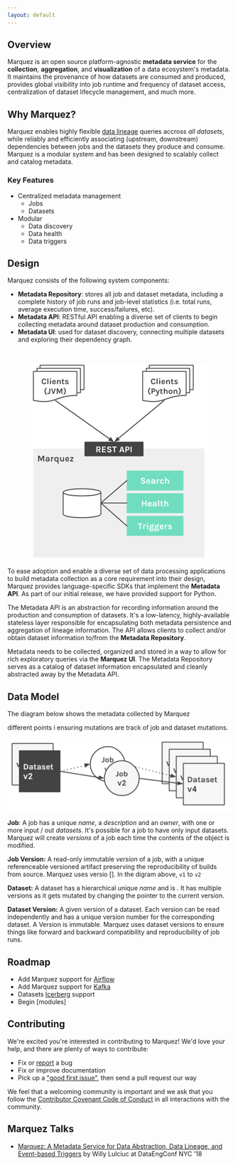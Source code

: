 ```yaml
---
layout: default
---
```


## Overview

Marquez is an open source platform-agnostic **metadata service** for the **collection**, **aggregation**, and **visualization** of a data ecosystem's metadata. It maintains the provenance of how datasets are consumed and produced, provides global visibility into job runtime and frequency of dataset access, centralization of dataset lifecycle management, and much more.

## Why Marquez?

Marquez enables highly flexible [data lineage](https://en.wikipedia.org/wiki/Data_lineage) queries accross _all datasets_, while reliably and efficiently associating (upstream, downstream) dependencies between jobs and the datasets they produce and consume. Marquez is a modular system and has been designed to scalably collect and catalog metadata.

### Key Features

* Centralized metadata management
  * Jobs
  * Datasets
* Modular
  * Data discovery
  * Data health
  * Data triggers

## Design

Marquez consists of the following system components:

* **Metadata Repository**: stores all job and dataset metadata, including a complete history of job runs and job-level statistics (i.e. total runs, average execution time, success/failures, etc).
* **Metadata API**: RESTful API enabling a diverse set of clients to begin collecting metadata around dataset production and consumption.
* **Metadata UI**: used for dataset discovery, connecting multiple datasets and exploring their dependency graph.

<br/>

<p align="center">
  <img src="./assets/images/design.png">
</p>

To ease adoption and enable a diverse set of data processing applications to build metadata collection as a core requirement into their design, Marquez provides language-specific SDKs that implement the **Metadata API**. As part of our initial release, we have provided support for Python.

The Metadata API is an abstraction for recording information around the production and consumption of datasets. It's a low-latency, highly-available stateless layer responsible for encapsulating both metadata persistence and aggregation of lineage information. The API allows clients to collect and/or obtain dataset information to/from the **Metadata Repository**.

Metadata needs to be collected, organized and stored in a way to allow for rich exploratory queries via the **Marquez UI**. The Metadata Repository serves as a catalog of dataset information encapsulated and cleanly abstracted away by the Metadata API.

## Data Model

The diagram below shows the metadata collected by Marquez 

 different points i ensuring mutations are track of job and dataset mutations.

<p align="center">
  <img src="./assets/images/model.png">
</p>

**Job**: A job has a unique _name_, a _description_ and an _owner_, with one or more input / out _datasets_. It's possible for a job to have only input datasets. Marquez will create _versions_ of a job each time the contents of the object is modified.

**Job Version:** A read-only immutable _version_ of a job, with a unique referenceable versioned artifact preserving the reproducibility of builds from source. Marquez uses versio []. In the digram above, `v1` to `v2`

**Dataset:** A dataset has a hierarchical unique _name_ and is . It has multiple versions as it gets mutated by changing the pointer to the current version. 

**Dataset Version:** A given version of a dataset. Each version can be read independently and has a unique version number for the corresponding dataset. A Version is immutable. Marquez uses dataset versions to ensure things like forward and backward compatibility and reproducibility of job runs.

## Roadmap

* Add Marquez support for [Airflow](https://airflow.apache.org)
* Add Marquez support for [Kafka](https://kafka.apache.org)
* Datasets [Icerberg](http://iceberg.incubator.apache.org) support
* Begin [modules] 


## Contributing

We're excited you're interested in contributing to Marquez! We'd love your help, and there are plenty of ways to contribute:

* Fix or [report](https://github.com/MarquezProject/marquez/issues/new) a bug
* Fix or improve documentation
* Pick up a ["good first issue"](https://github.com/MarquezProject/marquez/labels/good%20first%20issue), then send a pull request our way

We feel that a welcoming community is important and we ask that you follow the [Contributor Covenant Code of Conduct](https://github.com/MarquezProject/marquez/blob/master/CODE_OF_CONDUCT.md) in all interactions with the community.

## Marquez Talks

* [Marquez: A Metadata Service for Data Abstraction, Data Lineage, and Event-based Triggers](https://www.datacouncil.ai/speaker/marquez-a-metadata-service-for-data-abstraction-data-lineage-and-event-based-triggers) by Willy Lulciuc at DataEngConf NYC '18
